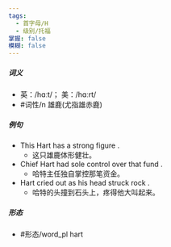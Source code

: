 ```yaml
---
tags:
  - 首字母/H
  - 级别/托福
掌握: false
模糊: false
---
```

##### 词义
- 英：/hɑːt/； 美：/hɑːrt/
- #词性/n  雄鹿(尤指雄赤鹿)
##### 例句
- This Hart has a strong figure .
	- 这只雄鹿体形健壮。
- Chief Hart had sole control over that fund .
	- 哈特主任独自掌控那笔资金。
- Hart cried out as his head struck rock .
	- 哈特的头撞到石头上，疼得他大叫起来。
##### 形态
- #形态/word_pl hart
